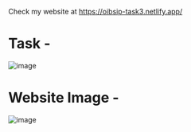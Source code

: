 Check my website at https://oibsip-task3.netlify.app/

# Task - 
![image](https://user-images.githubusercontent.com/93007427/167268214-9411dea2-c238-4e06-b1b9-0f2e7eb7b7d2.png)

# Website Image - 
![image](https://user-images.githubusercontent.com/93007427/167266012-7fcff83b-6c38-4996-a630-6477aaa6d951.png)
